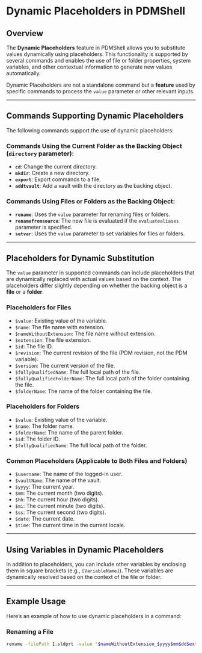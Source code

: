 # Dynamic Placeholders in PDMShell

## Overview

The **Dynamic Placeholders** feature in PDMShell allows you to substitute values dynamically using placeholders. This functionality is supported by several commands and enables the use of file or folder properties, system variables, and other contextual information to generate new values automatically.

Dynamic Placeholders are not a standalone command but a **feature** used by specific commands to process the `value` parameter or other relevant inputs.

---

## Commands Supporting Dynamic Placeholders
The following commands support the use of dynamic placeholders:

### Commands Using the Current Folder as the Backing Object (`directory` parameter):
- **`cd`**: Change the current directory.
- **`mkdir`**: Create a new directory.
- **`export`**: Export commands to a file.
- **`addtvault`**: Add a vault with the directory as the backing object.

### Commands Using Files or Folders as the Backing Object:
- **`rename`**: Uses the `value` parameter for renaming files or folders.
- **`renamefromsource`**: The new file is evaluated if the `evaluatealiases` parameter is specified.
- **`setvar`**: Uses the `value` parameter to set variables for files or folders.

---

## Placeholders for Dynamic Substitution
The `value` parameter in supported commands can include placeholders that are dynamically replaced with actual values based on the context. The placeholders differ slightly depending on whether the backing object is a **file** or a **folder**.

### Placeholders for Files
- `$value`: Existing value of the variable.
- `$name`: The file name with extension.
- `$nameWithoutExtension`: The file name without extension.
- `$extension`: The file extension.
- `$id`: The file ID.
- `$revision`: The current revision of the file (PDM revision, not the PDM variable).
- `$version`: The current version of the file.
- `$fullyQualifiedName`: The full local path of the file.
- `$fullyQualifiedFolderName`: The full local path of the folder containing the file.
- `$folderName`: The name of the folder containing the file.

### Placeholders for Folders
- `$value`: Existing value of the variable.
- `$name`: The folder name.
- `$folderName`: The name of the parent folder.
- `$id`: The folder ID.
- `$fullyQualifiedName`: The full local path of the folder.

### Common Placeholders (Applicable to Both Files and Folders)
- `$username`: The name of the logged-in user.
- `$vaultName`: The name of the vault.
- `$yyyy`: The current year.
- `$mm`: The current month (two digits).
- `$hh`: The current hour (two digits).
- `$mi`: The current minute (two digits).
- `$ss`: The current second (two digits).
- `$date`: The current date.
- `$time`: The current time in the current locale.

---

## Using Variables in Dynamic Placeholders
In addition to placeholders, you can include other variables by enclosing them in square brackets (e.g., `[VariableName]`). These variables are dynamically resolved based on the context of the file or folder.

---

## Example Usage
Here’s an example of how to use dynamic placeholders in a command:

### Renaming a File
```bash
rename -filePath 1.sldprt -value "$nameWithoutExtension_$yyyy$mm$dd$extension"